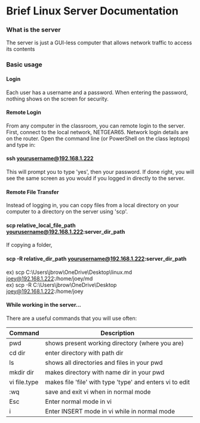 # Brief Linux Server Documentation

### What is the server
The server is just a GUI-less computer that allows network traffic to access its contents



### Basic usage
#### Login
Each user has a username and a password. When entering the password, nothing shows on the screen for security.

#### Remote Login
From any computer in the classroom, you can remote login to the server. First, connect to the local network, NETGEAR65. Network login details are on the router. Open the command line (or PowerShell on the class leptops) and type in:
#### ssh yourusername@192.168.1.222
This will prompt you to type 'yes', then your password.
If done right, you will see the same screen as you would if you logged in directly to the server.

#### Remote File Transfer
Instead of logging in, you can copy files from a local directory on your computer to a directory on the server using 'scp'.

#### scp relative_local_file_path yourusername@192.168.1.222:server_dir_path

If copying a folder,

#### scp -R relative_dir_path yourusername@192.168.1.222:server_dir_path

ex) scp C:\Users\jbrow\OneDrive\Desktop\linux.md joey@192.168.1.222:/home/joey/md  
ex) scp -R C:\Users\jbrow\OneDrive\Desktop joey@192.168.1.222:/home/joey

#### While working in the server...
There are a useful commands that you will use often:

| Command      | Description                                              |
|--------------|----------------------------------------------------------|
| pwd          | shows present working directory (where you are)          |
| cd dir       | enter directory with path dir                            |
| ls           | shows all directories and files in your pwd              |
| mkdir dir    | makes directory with name dir in your pwd                |
| vi file.type | makes file 'file' with type 'type' and enters vi to edit |
| :wq          | save and exit vi when in normal mode                     |
| Esc          | Enter normal mode in vi                                  |
| i            | Enter INSERT mode in vi while in normal mode             |


